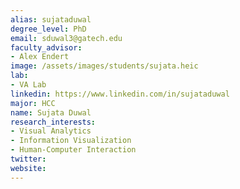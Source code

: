 ```yaml
---
alias: sujataduwal
degree_level: PhD
email: sduwal3@gatech.edu
faculty_advisor:
- Alex Endert
image: /assets/images/students/sujata.heic
lab:
- VA Lab
linkedin: https://www.linkedin.com/in/sujataduwal
major: HCC
name: Sujata Duwal
research_interests:
- Visual Analytics
- Information Visualization
- Human-Computer Interaction
twitter:
website:
---
```

